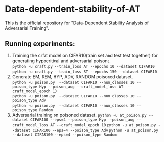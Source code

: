 # Data-dependent-stability-of-AT
This is the official repository for "Data-Dependent Stability Analysis of Adversarial Training".  
## Running experiments:  
1. Training the crfat model on CIFAR10(train set and test test together) for generating hypocritical and adversarial poisons.  
  ```python -u craft.py --train_loss AT --epochs 10 --dataset CIFAR10```  
  ```python -u craft.py --train_loss ST --epochs 150 --dataset CIFAR10```
2. Generate EM, REM, HYP, ADV, RANDOM poisoned dataset.  
  ```python -u poison.py  --dataset CIFAR10 --num_classes 10 --poison_type Hyp --poison_aug --craft_model_loss AT  --craft_model_epoch 10```    
  `python -u poison.py  --dataset CIFAR10 --num_classes 10 --poison_type Adv`  
  `python -u poison.py  --dataset CIFAR10 --num_classes 10 --poison_type Random`     
3. Adversarial training on poisoned dataset.
  `python -u at_poison.py --dataset CIFAR100 --eps=4 --poison_type Hyp --poison_aug --craft_model_loss AT --craft_model_epoch 10`
  `python -u at_poison.py --dataset CIFAR100 --eps=4 --poison_type Adv`
  `python -u at_poison.py --dataset CIFAR100 --eps=4 --poison_type Random`



